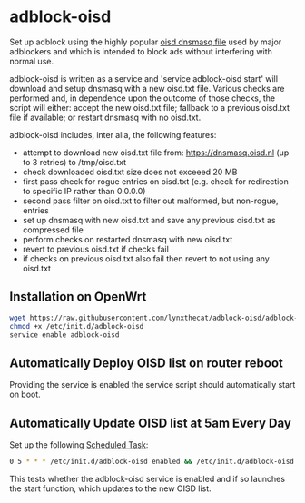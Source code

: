 # adblock-oisd
Set up adblock using the highly popular [oisd dnsmasq file](https://oisd.nl/) used by major adblockers and which is intended to block ads without interfering with normal use. 

adblock-oisd is written as a service and 'service adblock-oisd start' will download and setup dnsmasq with a new oisd.txt file. Various checks are performed and, in dependence upon the outcome of those checks, the script will either: accept the new oisd.txt file; fallback to a previous oisd.txt file if available; or restart dnsmasq with no oisd.txt.

adblock-oisd includes, inter alia, the following features:

- attempt to download new oisd.txt file from: https://dnsmasq.oisd.nl (up to 3 retries) to /tmp/oisd.txt
- check downloaded oisd.txt size does not exceeed 20 MB
- first pass check for rogue entries on oisd.txt (e.g. check for redirection to specific IP rather than 0.0.0.0)
- second pass filter on oisd.txt to filter out malformed, but non-rogue, entries
- set up dnsmasq with new oisd.txt and save any previous oisd.txt as compressed file
- perform checks on restarted dnsmasq with new oisd.txt
- revert to previous oisd.txt if checks fail
- if checks on previous oisd.txt also fail then revert to not using any oisd.txt

## Installation on OpenWrt

```bash
wget https://raw.githubusercontent.com/lynxthecat/adblock-oisd/adblock-oisd -O /etc/init.d/adblock-oisd
chmod +x /etc/init.d/adblock-oisd
service enable adblock-oisd
```

## Automatically Deploy OISD list on router reboot

Providing the service is enabled the service script should automatically start on boot. 

## Automatically Update OISD list at 5am Every Day

Set up the following [Scheduled Task](https://openwrt.org/docs/guide-user/base-system/cron):

```bash
0 5 * * * /etc/init.d/adblock-oisd enabled && /etc/init.d/adblock-oisd start
```
This tests whether the adblock-oisd service is enabled and if so launches the start function, which updates to the new OISD list. 
